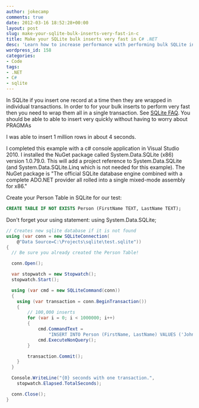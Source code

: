 ```yaml
---
author: jokecamp
comments: true
date: 2012-03-16 18:52:28+00:00
layout: post
slug: make-your-sqlite-bulk-inserts-very-fast-in-c
title: Make your SQLite bulk inserts very fast in C# .NET
desc: 'Learn how to increase performance with performing bulk SQLite inserts in C# .NET'
wordpress_id: 158
categories:
- Code
tags:
- .NET
- C#
- sqlite
---
```


In SQLite if you insert one record at a time then they are wrapped in individual transactions. In order to for your bulk inserts to perform very fast then you need to wrap them all in a single transaction. See [SQLite FAQ](http://www.sqlite.org/faq.html#q19). You should be able to able to insert very quickly without having to worry about PRAGMAs

I was able to insert 1 million rows in about 4 seconds.

I completed this example with a c# console application in Visual Studio 2010. I installed the NuGet package called System.Data.SQLite (x86) version 1.0.79.0. This will add a project reference to System.Data.SQLite (and System.Data.SQLite.Linq which is not needed for this example). The NuGet package is "The official SQLite database engine combined with a complete ADO.NET provider all rolled into a single mixed-mode assembly for x86."

Create your Person Table in SQLite for our test:

```sql
CREATE TABLE IF NOT EXISTS Person (FirstName TEXT, LastName TEXT);
```

Don't forget your using statement: using System.Data.SQLite;

```csharp
// Creates new sqlite database if it is not found
using (var conn = new SQLiteConnection(
    @"Data Source=C:\Projects\sqlite\test.sqlite"))
{
  // Be sure you already created the Person Table!

  conn.Open();

  var stopwatch = new Stopwatch();
  stopwatch.Start();

  using (var cmd = new SQLiteCommand(conn))
  {
    using (var transaction = conn.BeginTransaction())
    {
        // 100,000 inserts
        for (var i = 0; i < 1000000; i++)
        {
            cmd.CommandText =
                "INSERT INTO Person (FirstName, LastName) VALUES ('John', 'Doe');";
            cmd.ExecuteNonQuery();
        }

        transaction.Commit();
    }
  }

  Console.WriteLine("{0} seconds with one transaction.",
    stopwatch.Elapsed.TotalSeconds);

  conn.Close();
}
```
